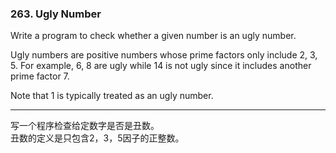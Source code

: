 ### 263. Ugly Number

Write a program to check whether a given number is an ugly number.

Ugly numbers are positive numbers whose prime factors only include 2, 3, 5. For example, 6, 8 are ugly while 14 is not ugly since it includes another prime factor 7.

Note that 1 is typically treated as an ugly number.

* * *

写一个程序检查给定数字是否是丑数。   
丑数的定义是只包含2，3，5因子的正整数。   

